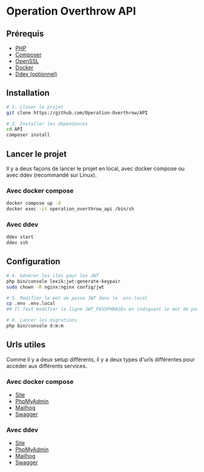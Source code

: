 # Operation Overthrow API


## Prérequis

- [PHP](https://www.php.net/downloads)
- [Composer](https://getcomposer.org/download/)
- [OpenSSL](https://www.openssl.org/source/)
- [Docker](https://docs.docker.com/get-docker/)
- [Ddev (optionnel)](https://ddev.readthedocs.io/en/stable/#installation)


## Installation

```bash
# 1. Cloner le projet
git clone https://github.com/Operation-Overthrow/API

# 2. Installer les dépendances
cd API
composer install
```

## Lancer le projet

Il y a deux façons de lancer le projet en local, avec docker compose ou avec ddev (recommandé sur Linux).

### Avec docker compose

```bash
docker compose up -d
docker exec -it operation_overthrow_api /bin/sh
```

### Avec ddev

```bash
ddev start
ddev ssh
```

## Configuration

```bash
# 4. Générer les clés pour les JWT 
php bin/console lexik:jwt:generate-keypair
sudo chown -R nginx:nginx config/jwt

# 5. Modifier le mot de passe JWT dans le .env.local
cp .env .env.local
## Il faut modifier la ligne JWT_PASSPHRASE= en indiquant le mot de passe

# 6. Lancer les migrations
php bin/console d:m:m
```

## Urls utiles

Comme il y a deux setup différents, il y a deux types d'urls différentes pour accéder aux différents services.

### Avec docker compose
- [Site](http://localhost:8000)
- [PhpMyAdmin](http://localhost:8037)
- [Mailhog](http://localhost:8025)
- [Swagger](http://localhost:8000/api/doc)

### Avec ddev
- [Site](https://operation-overthrow-api.ddev.site)
- [PhpMyAdmin](https://operation-overthrow-api.ddev.site:8037)
- [Mailhog](https://operation-overthrow-api.ddev.site:8026)
- [Swagger](https://operation-overthrow-api.ddev.site/api/doc)